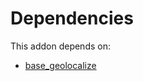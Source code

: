# Dependencies

This addon depends on:

- [base_geolocalize](../../odoo-bringout-oca-ocb-base_geolocalize)
